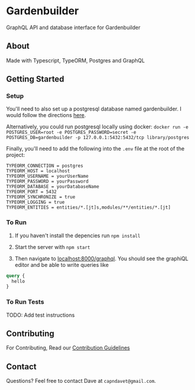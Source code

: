 # Gardenbuilder

GraphQL API and database interface for Gardenbuilder

## About

Made with Typescript, TypeORM, Postgres and GraphQL

## Getting Started

### Setup

You'll need to also set up a postgresql database named gardenbuilder. I would follow the directions [here](https://tutorial-extensions.djangogirls.org/en/optional_postgresql_installation/).

Alternatively, you could run postgresql locally using docker: `docker run -e POSTGRES_USER=root -e POSTGRES_PASSWORD=secret -e POSTGRES_DB=gardenbuilder -p 127.0.0.1:5432:5432/tcp library/postgres`

Finally, you'll need to add the following into the `.env` file at the root of the project:

```
TYPEORM_CONNECTION = postgres
TYPEORM_HOST = localhost
TYPEORM_USERNAME = yourUserName
TYPEORM_PASSWORD = yourPassword
TYPEORM_DATABASE = yourDatabaseName
TYPEORM_PORT = 5432
TYPEORM_SYNCHRONIZE = true
TYPEORM_LOGGING = true
TYPEORM_ENTITIES = entities/*.[jt]s,modules/**/entities/*.[jt]
```

### To Run

1. If you haven't install the depencies run `npm install`

2. Start the server with `npm start`

3. Then navigate to [localhost:8000/graphql](http://localhost:8000/graphql).
You should see the graphiQL editor and be able to write queries like

```graphql
query {
  hello
}
```

### To Run Tests

TODO: Add test instructions

## Contributing

For Contributing, Read our [Contribution Guidelines](https://github.com/gardenbuilder/gardenbuilder-backend-typescript/blob/master/CONTRIBUTING.md#contributing)


## Contact

Questions? Feel free to contact Dave at `capndavet@gmail.com`.